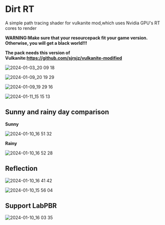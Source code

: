 # Dirt RT

A simple path tracing shader for vulkanite mod,which uses Nvidia GPU's RT cores to render

**WARNING:Make sure that your resourcepack fit your game version. Otherwise, you will get a black world!!!**

**The pack needs this version of Vulkanite:https://github.com/sjrsjz/vulkanite-modified**

![2024-01-03_20 09 18](https://github.com/sjrsjz/Dirt-RT/assets/139971734/51bb9293-709a-42c6-95ee-66df4d64ebb6)


![2024-01-09_20 19 29](https://github.com/sjrsjz/Dirt-RT/assets/139971734/e5e63e18-fa29-48f3-a020-23b51249835c)


![2024-01-09_19 29 16](https://github.com/sjrsjz/Dirt-RT/assets/139971734/d3b0f5a3-8269-4f04-9fff-ec336621c306)


![2024-01-11_15 15 13](https://github.com/sjrsjz/Dirt-RT/assets/139971734/45c7647d-f99a-482b-bc20-73290a6a4c2b)

## Sunny and rainy day comparison

**Sunny**

![2024-01-10_16 51 32](https://github.com/sjrsjz/Dirt-RT/assets/139971734/42ecba7d-b4c1-47d1-b1d4-8901bfb38c08)

**Rainy**

![2024-01-10_16 52 28](https://github.com/sjrsjz/Dirt-RT/assets/139971734/7345c4a5-9540-435e-80f3-ab4551d184f4)

## Reflection

![2024-01-10_16 41 42](https://github.com/sjrsjz/Dirt-RT/assets/139971734/61c039d8-b3ab-4326-9797-8f42447c8314)


![2024-01-10_15 56 04](https://github.com/sjrsjz/Dirt-RT/assets/139971734/4c19651f-9ccd-4d22-9346-46658ae81408)

## Support LabPBR

![2024-01-10_16 03 35](https://github.com/sjrsjz/Dirt-RT/assets/139971734/2e5cd62f-f091-4dfe-b8a3-b06f3a49a8d4)
